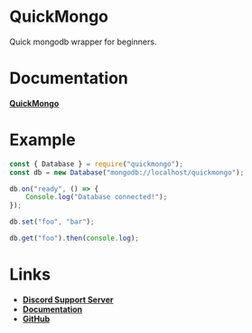 # QuickMongo
Quick mongodb wrapper for beginners.

# Documentation
**[QuickMongo](https://quickmongo.snowflakedev.xyz)**

# Example

```js
const { Database } = require("quickmongo");
const db = new Database("mongodb://localhost/quickmongo");

db.on("ready", () => {
    Console.log("Database connected!");
});

db.set("foo", "bar");

db.get("foo").then(console.log);
```

# Links
- **[Discord Support Server](https://discord.gg/2SUybzb)**
- **[Documentation](https://quickmongo.snowflakedev.xyz)**
- **[GitHub](https://github.com/Snowflake107/quickmongo)**